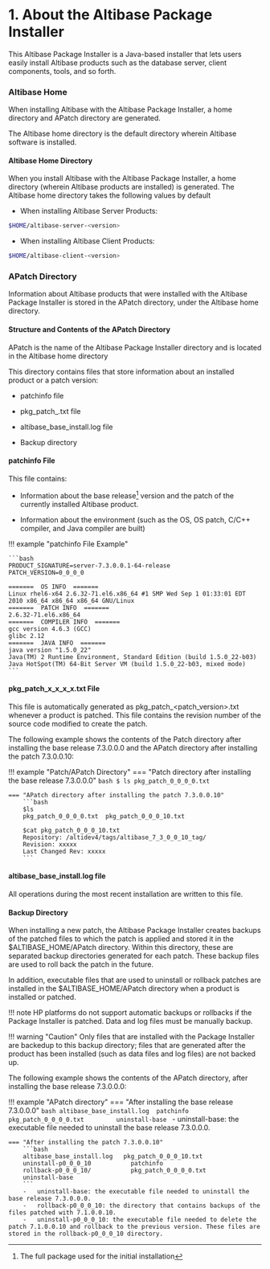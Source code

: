 # 1. About the Altibase Package Installer

This Altibase Package Installer is a Java-based installer that lets users easily install Altibase products such as the database server, client components, tools, and so forth.

### Altibase Home

When installing Altibase with the Altibase Package Installer, a home directory and APatch directory are generated.

The Altibase home directory is the default directory wherein Altibase software is installed.

#### Altibase Home Directory

When you install Altibase with the Altibase Package Installer, a home directory (wherein Altibase products are installed) is generated. The Altibase home directory takes the following values by default

-   When installing Altibase Server Products:

```bash
$HOME/altibase-server-<version>
```

-   When installing Altibase Client Products:

```bash
$HOME/altibase-client-<version>
```

### APatch Directory

Information about Altibase products that were installed with the Altibase Package Installer is stored in the APatch directory, under the Altibase home directory.

#### Structure and Contents of the APatch Directory

APatch is the name of the Altibase Package Installer directory and is located in the Altibase home directory

This directory contains files that store information about an installed product or a patch version:

-   patchinfo file

-   pkg_patch_<version>.txt file

-   altibase_base_install.log file

-   Backup directory

#### patchinfo File

This file contains:

- Information about the base release[^1] version and the patch of the currently installed Altibase product.
[^1]: The full package used for the initial installation  
- Information about the environment (such as the OS, OS patch, C/C++ compiler, and Java compiler are built)

!!! example "patchinfo File Example"

    ```bash
    PRODUCT_SIGNATURE=server-7.3.0.0.1-64-release
    PATCH_VERSION=0_0_0_0

    =======  OS INFO  =======
    Linux rhel6-x64 2.6.32-71.el6.x86_64 #1 SMP Wed Sep 1 01:33:01 EDT 2010 x86_64 x86_64 x86_64 GNU/Linux
    =======  PATCH INFO  =======
    2.6.32-71.el6.x86_64
    =======  COMPILER INFO  =======
    gcc version 4.6.3 (GCC)
    glibc 2.12
    =======  JAVA INFO  =======
    java version "1.5.0_22"
    Java(TM) 2 Runtime Environment, Standard Edition (build 1.5.0_22-b03)
    Java HotSpot(TM) 64-Bit Server VM (build 1.5.0_22-b03, mixed mode)
    ```

#### pkg_patch_x_x_x_x.txt File

This file is automatically generated as pkg_patch_<patch_version>.txt whenever a product is patched. This file contains the revision number of the source code modified to create the patch.

The following example shows the contents of the Patch directory after installing the base release 7.3.0.0.0 and the APatch directory after installing the patch 7.3.0.0.10:

!!! example "Patch/APatch Directory"
    === "Patch directory after installing the base release 7.3.0.0.0"
        ```bash
        $ ls
        pkg_patch_0_0_0_0.txt
        ```

    === "APatch directory after installing the patch 7.3.0.0.10"
        ```bash
        $ls
        pkg_patch_0_0_0_0.txt  pkg_patch_0_0_0_10.txt

        $cat pkg_patch_0_0_0_10.txt
        Repository: /altidev4/tags/altibase_7_3_0_0_10_tag/
        Revision: xxxxx
        Last Changed Rev: xxxxx
        ```

#### altibase_base_install.log file

All operations during the most recent installation are written to this file.

#### Backup Directory

When installing a new patch, the Altibase Package Installer creates backups of the patched files to which the patch is applied and stored it in the $ALTIBASE_HOME/APatch directory. Within this directory, these are separated backup directories generated for each patch. These backup files are used to roll back the patch in the future.

In addition, executable files that are used to uninstall or rollback patches are installed in the $ALTIBASE_HOME/APatch directory when a product is installed or patched.

!!! note
    HP platforms do not support automatic backups or rollbacks if the Package Installer is patched. Data and log files must be manually backup. 

!!! warning "Caution"
    Only files that are installed with the Package Installer are backedup to this backup directory; files that are generated after the product has been installed (such as data files and log files) are not backed up.

The following example shows the contents of the APatch directory, after installing the base release 7.3.0.0.0:

!!! example "APatch directory"
    === "After installing the base release 7.3.0.0.0"
        ```bash
        altibase_base_install.log  patchinfo
        pkg_patch_0_0_0_0.txt	      uninstall-base
        ```
        -   uninstall-base: the executable file needed to uninstall the base release 7.3.0.0.0.

    === "After installing the patch 7.3.0.0.10"
        ```bash
        altibase_base_install.log   pkg_patch_0_0_0_10.txt
        uninstall-p0_0_0_10           patchinfo
        rollback-p0_0_0_10/           pkg_patch_0_0_0_0.txt
        uninstall-base
        ```
        -   uninstall-base: the executable file needed to uninstall the base release 7.3.0.0.0.
        -   rollback-p0_0_0_10: the directory that contains backups of the files patched with 7.1.0.0.10.
        -   uninstall-p0_0_0_10: the executable file needed to delete the patch 7.1.0.0.10 and rollback to the previous version. These files are stored in the rollback-p0_0_0_10 directory.

